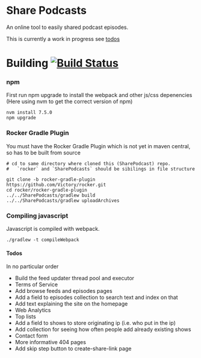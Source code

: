 # Share Podcasts

An online tool to easily shared podcast episodes.

This is currently a work in progress see [todos](#todos)

# Building [![Build Status](https://travis-ci.org/Victory/SharePodcasts.svg?branch=master)](https://travis-ci.org/Victory/SharePodcasts)

### npm
First run npm upgrade to install the webpack and other js/css depenencies (Here using nvm to get the correct version of npm)

    nvm install 7.5.0
    npm upgrade
    
### Rocker Gradle Plugin
You must have the Rocker Gradle Plugin which is not yet in maven central, so has to be built from source

    # cd to same directory where cloned this (SharePodcast) repo. 
    #   `rocker` and `SharePodcasts` should be sibilings in file structure
    
    git clone -b rocker-gradle-plugin https://github.com/Victory/rocker.git
    cd rocker/rocker-gradle-plugin
    ../../SharePodcasts/gradlew build
    ../../SharePodcasts/gradlew uploadArchives
    
### Compiling javascript
Javascript is compiled with webpack.

    ./gradlew -t compileWebpack

#### Todos

In no particular order

 - Build the feed updater thread pool and executor
 - Terms of Service
 - Add browse feeds and episodes pages
 - Add a field to episodes collection to search text and index on that
 - Add text explaining the site on the homepage
 - Web Analytics
 - Top lists
 - Add a field to shows to store originating ip (i.e. who put in the ip)
 - Add collection for seeing how often people add already existing shows
 - Contact form
 - More informative 404 pages
 - Add skip step button to create-share-link page

